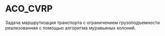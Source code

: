 # ACO_CVRP

Задача маршрутизация транспорта с ограничением грузоподъемности реализованная с помощью алгоритма муравьиных колоний.
